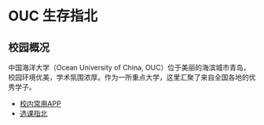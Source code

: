 # OUC 生存指北

## 校园概况

中国海洋大学（Ocean University of China, OUC）位于美丽的海滨城市青岛，校园环境优美，学术氛围浓厚。作为一所重点大学，这里汇聚了来自全国各地的优秀学子。

* [校内常用APP](<校内常用APP.md>)
* [选课指北](<选课指北.md>)

